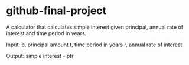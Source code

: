 # github-final-project

A calculator that calculates simple interest given principal, annual rate of interest and time period in years.


Input:
p, principal amount
t, time period in years
r, annual rate of interest

Output:
simple interest - p*t*r
